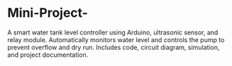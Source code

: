 # Mini-Project-
A smart water tank level controller using Arduino, ultrasonic sensor, and relay module. Automatically monitors water level and controls the pump to prevent overflow and dry run. Includes code, circuit diagram, simulation, and project documentation.
